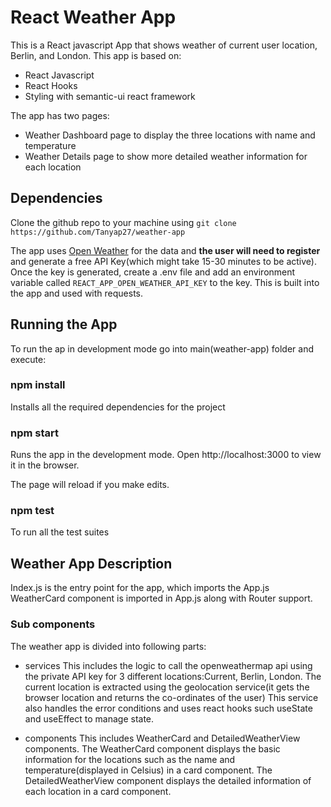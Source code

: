 # React Weather App

This is a React javascript App that shows weather of current user location, Berlin, and London.
This app is based on:

- React Javascript
- React Hooks
- Styling with semantic-ui react framework

The app has two pages:
- Weather Dashboard page to display the three locations with name and temperature
- Weather Details page to show more detailed weather information for each location

## Dependencies

Clone the github repo to your machine using
```git clone https://github.com/Tanyap27/weather-app```

The app uses [Open Weather](https://openweathermap.org/) for the data and
**the user will need to register** and generate a free API Key(which might take 15-30 minutes to be active).
Once the key is generated, create a .env file and add an environment variable called
`REACT_APP_OPEN_WEATHER_API_KEY` to the key. This is built into the app and used with
requests.

## Running the App

To run the ap in development mode go into main(weather-app) folder and execute:

### npm install

Installs all the required dependencies for the project

### npm start

Runs the app in the development mode.
Open http://localhost:3000 to view it in the browser.

The page will reload if you make edits.

### npm test

To run all the test suites

## Weather App Description

Index.js is the entry point for the app, which imports the App.js
WeatherCard component is imported in App.js along with Router support.

### Sub components

The weather app is divided into following parts:

- services
    This includes the logic to call the openweathermap api using the private API key for 3 different locations:Current, Berlin, London.
    The current location is extracted using the geolocation service(it gets the browser location and returns the co-ordinates of the user)
    This service also handles the error conditions and uses react hooks such useState and useEffect to manage state.

- components
    This includes WeatherCard and DetailedWeatherView components.
    The WeatherCard component displays the basic information for the locations such as the name and temperature(displayed in Celsius) in a card component.
    The DetailedWeatherView component displays the detailed information of each location in a card component.

